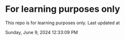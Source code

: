 # For learning purposes only
This repo is for learning purposes only.
Last updated at

Sunday, June 9, 2024 12:33:09 PM

